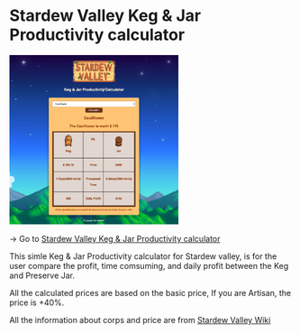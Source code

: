 # Stardew Valley Keg & Jar Productivity calculator
<img src="https://github.com/miya-w/StardewValley-productivity-calculator/blob/main/img/STV-calculator.png" width="300" height="300">

-> Go to [Stardew Valley Keg & Jar Productivity calculator](https://miya-w.github.io/StardewValley-productivity-calculator/)

This simle Keg & Jar Productivity calculator for Stardew valley, is for the user compare the profit, time comsuming, and daily profit between the Keg and Preserve Jar.

All the calculated prices are based on the basic price, If you are Artisan, the price is +40%.

All the information about corps and price are from [Stardew Valley Wiki](https://www.stardewvalleywiki.com/Stardew_Valley_Wiki" ) 

